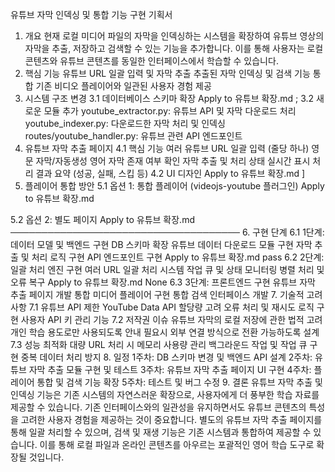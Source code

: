 유튜브 자막 인덱싱 및 통합 기능 구현 기획서
1. 개요
현재 로컬 미디어 파일의 자막을 인덱싱하는 시스템을 확장하여 유튜브 영상의 자막을 추출, 저장하고 검색할 수 있는 기능을 추가합니다. 이를 통해 사용자는 로컬 콘텐츠와 유튜브 콘텐츠를 동일한 인터페이스에서 학습할 수 있습니다.
2. 핵심 기능
유튜브 URL 일괄 입력 및 자막 추출
추출된 자막 인덱싱 및 검색 기능 통합
기존 비디오 플레이어와 일관된 사용자 경험 제공
3. 시스템 구조 변경
3.1 데이터베이스 스키마 확장
Apply to 유튜브 확장.md
;
3.2 새로운 모듈 추가
youtube_extractor.py: 유튜브 API 및 자막 다운로드 처리
youtube_indexer.py: 다운로드한 자막 처리 및 인덱싱
routes/youtube_handler.py: 유튜브 관련 API 엔드포인트
4. 유튜브 자막 추출 페이지
4.1 핵심 기능
여러 유튜브 URL 일괄 입력 (줄당 하나)
영문 자막/자동생성 영어 자막 존재 여부 확인
자막 추출 및 처리 상태 실시간 표시
처리 결과 요약 (성공, 실패, 스킵 등)
4.2 UI 디자인
Apply to 유튜브 확장.md
]
5. 플레이어 통합 방안
5.1 옵션 1: 통합 플레이어 (videojs-youtube 플러그인)
Apply to 유튜브 확장.md
>
5.2 옵션 2: 별도 페이지
Apply to 유튜브 확장.md
─────────────────────────────────────
6. 구현 단계
6.1 1단계: 데이터 모델 및 백엔드 구현
DB 스키마 확장
유튜브 데이터 다운로드 모듈 구현
자막 추출 및 처리 로직 구현
API 엔드포인트 구현
Apply to 유튜브 확장.md
pass
6.2 2단계: 일괄 처리 엔진 구현
여러 URL 일괄 처리 시스템
작업 큐 및 상태 모니터링
병렬 처리 및 오류 복구
Apply to 유튜브 확장.md
None
6.3 3단계: 프론트엔드 구현
유튜브 자막 추출 페이지 개발
통합 미디어 플레이어 구현
통합 검색 인터페이스 개발
7. 기술적 고려사항
7.1 유튜브 API 제한
YouTube Data API 할당량 고려
오류 처리 및 재시도 로직 구현
사용자 API 키 관리 기능
7.2 저작권 이슈
유튜브 자막의 로컬 저장에 관한 법적 고려
개인 학습 용도로만 사용되도록 안내
필요시 외부 연결 방식으로 전환 가능하도록 설계
7.3 성능 최적화
대량 URL 처리 시 메모리 사용량 관리
백그라운드 작업 및 작업 큐 구현
중복 데이터 처리 방지
8. 일정
1주차: DB 스키마 변경 및 백엔드 API 설계
2주차: 유튜브 자막 추출 모듈 구현 및 테스트
3주차: 유튜브 자막 추출 페이지 UI 구현
4주차: 플레이어 통합 및 검색 기능 확장
5주차: 테스트 및 버그 수정
9. 결론
유튜브 자막 추출 및 인덱싱 기능은 기존 시스템의 자연스러운 확장으로, 사용자에게 더 풍부한 학습 자료를 제공할 수 있습니다. 기존 인터페이스와의 일관성을 유지하면서도 유튜브 콘텐츠의 특성을 고려한 사용자 경험을 제공하는 것이 중요합니다.
별도의 유튜브 자막 추출 페이지를 통해 일괄 처리할 수 있으며, 검색 및 재생 기능은 기존 시스템과 통합하여 제공할 수 있습니다. 이를 통해 로컬 파일과 온라인 콘텐츠를 아우르는 포괄적인 영어 학습 도구로 확장될 것입니다.
